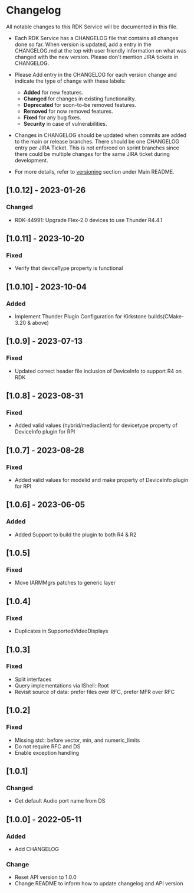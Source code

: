 # Changelog

All notable changes to this RDK Service will be documented in this file.

* Each RDK Service has a CHANGELOG file that contains all changes done so far. When version is updated, add a entry in the CHANGELOG.md at the top with user friendly information on what was changed with the new version. Please don't mention JIRA tickets in CHANGELOG. 

* Please Add entry in the CHANGELOG for each version change and indicate the type of change with these labels:
    * **Added** for new features.
    * **Changed** for changes in existing functionality.
    * **Deprecated** for soon-to-be removed features.
    * **Removed** for now removed features.
    * **Fixed** for any bug fixes.
    * **Security** in case of vulnerabilities.

* Changes in CHANGELOG should be updated when commits are added to the main or release branches. There should be one CHANGELOG entry per JIRA Ticket. This is not enforced on sprint branches since there could be multiple changes for the same JIRA ticket during development. 

* For more details, refer to [versioning](https://github.com/rdkcentral/rdkservices#versioning) section under Main README.
## [1.0.12] - 2023-01-26
### Changed
- RDK-44991: Upgrade Flex-2.0 devices to use Thunder R4.4.1

## [1.0.11] - 2023-10-20
### Fixed
- Verify that deviceType property is functional

## [1.0.10] - 2023-10-04
### Added
- Implement Thunder Plugin Configuration for Kirkstone builds(CMake-3.20 & above)

## [1.0.9] - 2023-07-13
### Fixed
- Updated correct header file inclusion of DeviceInfo to support R4 on RDK

## [1.0.8] - 2023-08-31
### Fixed 
- Added valid values (hybrid/mediaclient) for devicetype property of DeviceInfo plugin for RPI

## [1.0.7] - 2023-08-28
### Fixed 
- Added valid values for modelid and make property of DeviceInfo plugin for RPI

## [1.0.6] - 2023-06-05
### Added 
- Added Support to build the plugin to both R4 & R2

## [1.0.5]
### Fixed
- Move IARMMgrs patches to generic layer

## [1.0.4]
### Fixed
- Duplicates in SupportedVideoDisplays

## [1.0.3]
### Fixed
- Split interfaces
- Query implementations via IShell::Root
- Revisit source of data: prefer files over RFC, prefer MFR over RFC

## [1.0.2]
### Fixed
- Missing std:: before vector, min, and numeric_limits
- Do not require RFC and DS
- Enable exception handling

## [1.0.1]
### Changed
- Get default Audio port name from DS

## [1.0.0] - 2022-05-11
### Added
- Add CHANGELOG

### Change
- Reset API version to 1.0.0
- Change README to inform how to update changelog and API version
